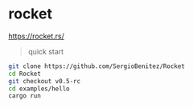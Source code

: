 # rocket

https://rocket.rs/

> quick start

``` bash
git clone https://github.com/SergioBenitez/Rocket
cd Rocket
git checkout v0.5-rc
cd examples/hello
cargo run
```

